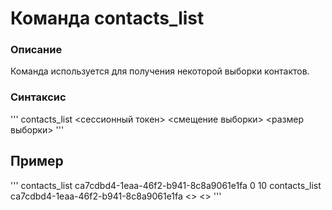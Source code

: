 # Команда contacts_list

### Описание
Команда используется для получения некоторой выборки контактов.

### Cинтаксис
'''
contacts_list <сессионный токен> <смещение выборки> <размер выборки>
'''

## Пример
'''
contacts_list ca7cdbd4-1eaa-46f2-b941-8c8a9061e1fa 0 10
contacts_list ca7cdbd4-1eaa-46f2-b941-8c8a9061e1fa <> <>
'''